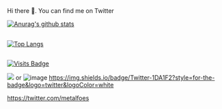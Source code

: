 ##
Hi there 👋. You can find me on Twitter




[![Anurag's github stats](https://github-readme-stats.vercel.app/api?username=NaimSantos&theme=cobalt)](https://github.com/anuraghazra/github-readme-stats)


##

[![Top Langs](https://github-readme-stats.vercel.app/api/top-langs/?username=NaimSantos&theme=cobalt)](https://github.com/anuraghazra/github-readme-stats)


##
[![Visits Badge](https://badges.pufler.dev/visits/NaimSantos/NaimSantos)](https://badges.pufler.dev)





<img src="https://img.shields.io/badge/Twitter-metalfoes?style=for-the-badge&logo=twitter&logoColor=white" /> or ![image](https://img.shields.io/badge/Twitter-1DA1F2?style=for-the-badge&logo=twitter&logoColor=white)
https://img.shields.io/badge/Twitter-1DA1F2?style=for-the-badge&logo=twitter&logoColor=white

https://twitter.com/metalfoes

